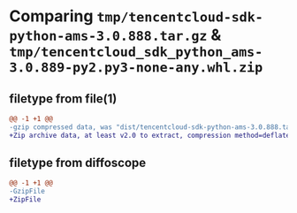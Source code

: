 # Comparing `tmp/tencentcloud-sdk-python-ams-3.0.888.tar.gz` & `tmp/tencentcloud_sdk_python_ams-3.0.889-py2.py3-none-any.whl.zip`

## filetype from file(1)

```diff
@@ -1 +1 @@
-gzip compressed data, was "dist/tencentcloud-sdk-python-ams-3.0.888.tar", last modified: Wed May 10 01:47:03 2023, max compression
+Zip archive data, at least v2.0 to extract, compression method=deflate
```

## filetype from diffoscope

```diff
@@ -1 +1 @@
-GzipFile
+ZipFile
```

